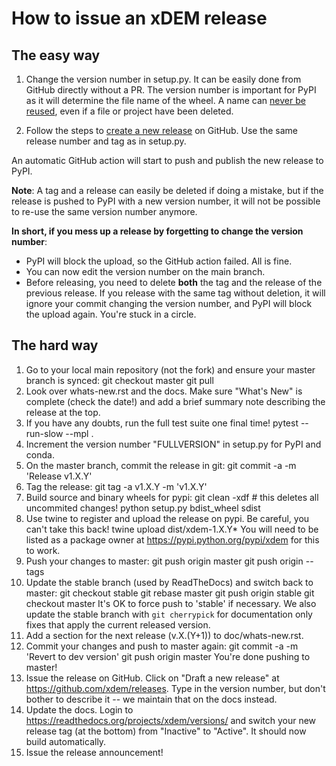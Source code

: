 # How to issue an xDEM release

## The easy way

1. Change the version number in setup.py. It can be easily done from GitHub directly without a PR. The version number is important for PyPI as it will determine the file name of the wheel. A name can [never be reused](https://pypi.org/help/#file-name-reuse), even if a file or project have been deleted.

2. Follow the steps to [create a new release](https://docs.github.com/en/repositories/releasing-projects-on-github/managing-releases-in-a-repository) on GitHub.
Use the same release number and tag as in setup.py.

An automatic GitHub action will start to push and publish the new release to PyPI.

**Note**: A tag and a release can easily be deleted if doing a mistake, but if the release is pushed to PyPI with a new version number, it will not be possible to re-use the same version number anymore.

**In short, if you mess up a release by forgetting to change the version number**:

- PyPI will block the upload, so the GitHub action failed. All is fine.
- You can now edit the version number on the main branch.
- Before releasing, you need to delete **both** the tag and the release of the previous release. If you release with the same tag without deletion, it will ignore your commit changing the version number, and PyPI will block the upload again. You're stuck in a circle.

## The hard way

 1. Go to your local main repository (not the fork) and ensure your master branch is synced:
       git checkout master
       git pull
 2. Look over whats-new.rst and the docs. Make sure "What's New" is complete
    (check the date!) and add a brief summary note describing the release at the
    top.
 3. If you have any doubts, run the full test suite one final time!
      pytest --run-slow --mpl .
 4. Increment the version number "FULLVERSION" in setup.py for PyPI and conda.
 5. On the master branch, commit the release in git:
      git commit -a -m 'Release v1.X.Y'
 6. Tag the release:
      git tag -a v1.X.Y -m 'v1.X.Y'
 7. Build source and binary wheels for pypi:
      git clean -xdf  # this deletes all uncommited changes!
      python setup.py bdist_wheel sdist
 8. Use twine to register and upload the release on pypi. Be careful, you can't
    take this back!
      twine upload dist/xdem-1.X.Y*
    You will need to be listed as a package owner at
    https://pypi.python.org/pypi/xdem for this to work.
 9. Push your changes to master:
      git push origin master
      git push origin --tags
 10. Update the stable branch (used by ReadTheDocs) and switch back to master:
       git checkout stable
       git rebase master
       git push origin stable
       git checkout master
     It's OK to force push to 'stable' if necessary.
     We also update the stable branch with `git cherrypick` for documentation
     only fixes that apply the current released version.
 11. Add a section for the next release (v.X.(Y+1)) to doc/whats-new.rst.
 12. Commit your changes and push to master again:
       git commit -a -m 'Revert to dev version'
       git push origin master
     You're done pushing to master!
 13. Issue the release on GitHub. Click on "Draft a new release" at
     https://github.com/xdem/releases. Type in the version number, but
     don't bother to describe it -- we maintain that on the docs instead.
 14. Update the docs. Login to https://readthedocs.org/projects/xdem/versions/
     and switch your new release tag (at the bottom) from "Inactive" to "Active".
     It should now build automatically.
 15. Issue the release announcement!
